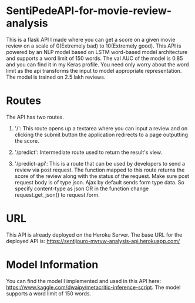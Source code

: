 # SentiPedeAPI-for-movie-review-analysis
This is a flask API I made where you can get a score on a given movie review on a scale of 0(Extremely bad) to 10(Extremely good). This API is powered by an NLP model based on LSTM word-based model architecture and supports a word limit of 150 words.  The val AUC of the model is 0.85 and you can find it in my Keras profile. You need only worry about the word limit as the api transforms the input to model appropriate representation. The model is trained on 2.5 lakh reviews.

# Routes 
The API has two routes.
1. '/': This route opens up a textarea where you can input a review and on clicking the submit button the application redirects to a page outputting the score.

2. '/predict': Intermediate route used to return the result's view.

3. '/predict-api': This is a route that can be used by developers to send a review via post request. The function mapped to this route returns the score of the review along with the status of the request. Make sure post request body is of type json. Ajax by default sends form type data. So specify content-type as json OR in the function change request.get_json() to request.form.

# URL
This API is already deployed on the Heroku Server. The base URL for the deployed API is: https://sentijouro-mvrvw-analysis-api.herokuapp.com/

# Model Information
You can find the model I implemented and used in this API here: https://www.kaggle.com/dwaipy/metacritic-inference-script. The model supports a word limit of 150 words.

